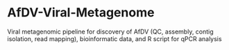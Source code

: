# AfDV-Viral-Metagenome
Viral metagenomic pipeline for discovery of AfDV (QC, assembly, contig isolation, read mapping), bioinformatic data, and R script for qPCR analysis
